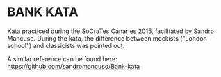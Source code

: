 # BANK KATA

Kata practiced during the SoCraTes Canaries 2015, facilitated by Sandro Mancuso.
During the kata, the difference between mockists ("London school") and classicists was pointed out.

A similar reference can be found here:
https://github.com/sandromancuso/Bank-kata
